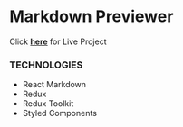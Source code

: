 # Markdown Previewer

Click [**here**](https://BeyzaaKoroglu.github.io/React-MarkdownPreviewer/) for Live Project

### TECHNOLOGIES

- React Markdown
- Redux
- Redux Toolkit
- Styled Components

